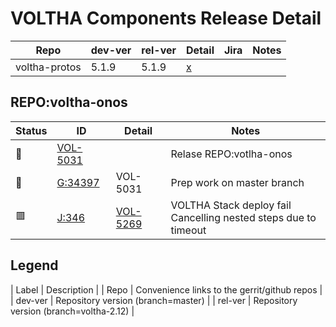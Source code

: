 # VOLTHA Components Release Detail

| Repo | dev-ver | rel-ver | Detail | Jira | Notes |
| ---- | ------- | ------- | ------ | ---- | ----- |
| voltha-protos | 5.1.9 | 5.1.9 | [x](#REPO:voltha-onos) | | |

## REPO:voltha-onos

| Status | ID | Detail | Notes |
| ------ | -- | ------ | ----- |
| :hammer: | [VOL-5031](https://jira.opencord.org/browse/VOL-5031) | | Relase REPO:votlha-onos |
| :hammer: | [G:34397](https://gerrit.opencord.org/c/voltha-onos/+/34397) | VOL-5031 | Prep work on master branch |
| :red_square: | [J:346](https://jenkins.opencord.org/job/verify_voltha-onos_sanity-test/346) | [VOL-5269](https://jira.opencord.org/browse/VOL-5269) | VOLTHA Stack deploy fail <br> Cancelling nested steps due to timeout |
    
## Legend

| Label   | Description |
| Repo    | Convenience links to the gerrit/github repos |
| dev-ver | Repository version (branch=master)           |
| rel-ver | Repository version (branch=voltha-2.12)      |
